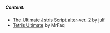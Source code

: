 ##### Content:
* [The Ultimate Jstris Script alter-ver. 2](https://greasyfork.org/en/scripts/395128-the-ultimate-jstris-script-alter-ver-2 "The Ultimate Jstris Script alter-ver. 2") by [julf](https://github.com/julf0 "julf")
* [Tetris Ultimate](https://greasyfork.org/en/scripts/394552-tetris-ultimate-theme "Tetris Ultimate Theme") by MrFaq
